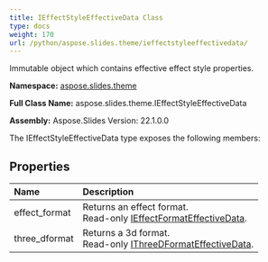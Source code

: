```yaml
---
title: IEffectStyleEffectiveData Class
type: docs
weight: 170
url: /python/aspose.slides.theme/ieffectstyleeffectivedata/
---
```


Immutable object which contains effective effect style properties.

**Namespace:** [aspose.slides.theme](/python/aspose.slides.theme/)

**Full Class Name:** aspose.slides.theme.IEffectStyleEffectiveData

**Assembly:**  Aspose.Slides Version: 22.1.0.0

The IEffectStyleEffectiveData type exposes the following members:
## **Properties**
|**Name**|**Description**|
| :- | :- |
|effect_format|Returns an effect format.<br/>            Read-only [IEffectFormatEffectiveData](/python/aspose.slides/ieffectformateffectivedata/).|
|three_dformat|Returns a 3d format.<br/>            Read-only [IThreeDFormatEffectiveData](/python/aspose.slides/ithreedformateffectivedata/).|
